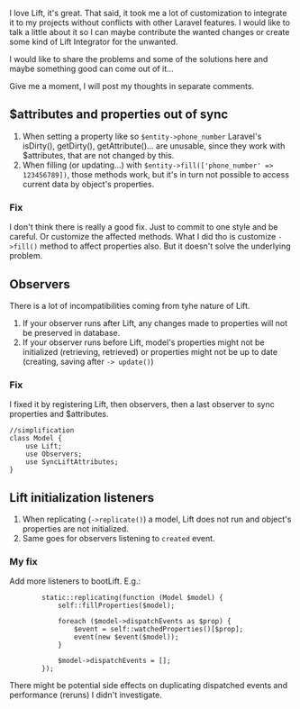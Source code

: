 I love Lift, it's great. That said, it took me a lot of customization to integrate it to my projects without conflicts with other Laravel features. I would like to talk a little about it so I can maybe contribute the wanted changes or create some kind of Lift Integrator for the unwanted.

I would like to share the problems and some of the solutions here and maybe something good can come out of it...

Give me a moment, I will post my thoughts in separate comments.

##  $attributes and properties out of sync

1. When setting a property like so `$entity->phone_number` Laravel's isDirty(), getDirty(), getAttribute()... are unusable, since they work with $attributes, that are not changed by this.
2. When filling (or updating...) with `$entity->fill(['phone_number' => 123456789])`, those methods work, but it's in turn not possible to access current data by object's properties.

### Fix
I don't think there is really a good fix. Just to commit to one style and be careful. Or customize the affected methods. What I did tho is customize `->fill()` method to affect properties also. But it doesn't solve the underlying problem.

## Observers
There is a lot of incompatibilities coming from tyhe nature of Lift.
1. If your observer runs after Lift, any changes made to properties will not be preserved in database.
2. If your observer runs before Lift, model's properties might not be initialized (retrieving, retrieved) or properties might not be up to date (creating, saving after `-> update()`)

### Fix
I fixed it by registering Lift, then observers, then a last observer to sync properties and $attributes.
```
//simplification
class Model {
    use Lift;
    use Observers;
    use SyncLiftAttributes;
}
```


## Lift initialization listeners
1. When replicating (`->replicate()`) a model, Lift does not run and object's properties are not initialized.
2. Same goes for observers listening to `created` event.

### My fix
Add more listeners to bootLift. E.g.: 
```
        static::replicating(function (Model $model) {
            self::fillProperties($model);

            foreach ($model->dispatchEvents as $prop) {
                $event = self::watchedProperties()[$prop];
                event(new $event($model));
            }

            $model->dispatchEvents = [];
        });
```
There might be potential side effects on duplicating dispatched events and performance (reruns) I didn't investigate.
